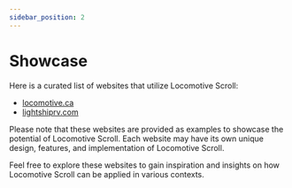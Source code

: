 ```yaml
---
sidebar_position: 2
---
```


# Showcase

Here is a curated list of websites that utilize Locomotive Scroll:

- [locomotive.ca](https://locomotive.ca/)
- [lightshiprv.com](https://lightshiprv.com/)

Please note that these websites are provided as examples to showcase the potential of Locomotive Scroll. Each website may have its own unique design, features, and implementation of Locomotive Scroll.

Feel free to explore these websites to gain inspiration and insights on how Locomotive Scroll can be applied in various contexts.